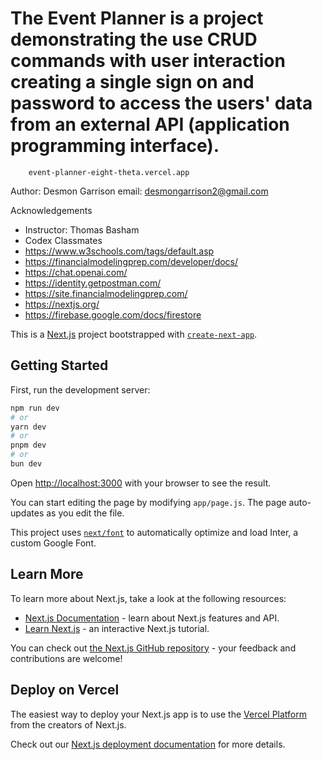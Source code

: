 # The Event Planner is a project demonstrating the use CRUD commands with user interaction creating a single sign on and password to access the users' data from an external API (application programming interface).

[demo]: https://github.com/DesG01211517/event-planner

        event-planner-eight-theta.vercel.app

Author: Desmon Garrison email: desmongarrison2@gmail.com

Acknowledgements

- Instructor: Thomas Basham
- Codex Classmates
- https://www.w3schools.com/tags/default.asp
- https://financialmodelingprep.com/developer/docs/
- https://chat.openai.com/
- https://identity.getpostman.com/
- https://site.financialmodelingprep.com/
- https://nextjs.org/
- https://firebase.google.com/docs/firestore

This is a [Next.js](https://nextjs.org/) project bootstrapped with [`create-next-app`](https://github.com/vercel/next.js/tree/canary/packages/create-next-app).

## Getting Started

First, run the development server:

```bash
npm run dev
# or
yarn dev
# or
pnpm dev
# or
bun dev
```

Open [http://localhost:3000](http://localhost:3000) with your browser to see the result.

You can start editing the page by modifying `app/page.js`. The page auto-updates as you edit the file.

This project uses [`next/font`](https://nextjs.org/docs/basic-features/font-optimization) to automatically optimize and load Inter, a custom Google Font.

## Learn More

To learn more about Next.js, take a look at the following resources:

- [Next.js Documentation](https://nextjs.org/docs) - learn about Next.js features and API.
- [Learn Next.js](https://nextjs.org/learn) - an interactive Next.js tutorial.

You can check out [the Next.js GitHub repository](https://github.com/vercel/next.js/) - your feedback and contributions are welcome!

## Deploy on Vercel

The easiest way to deploy your Next.js app is to use the [Vercel Platform](https://vercel.com/new?utm_medium=default-template&filter=next.js&utm_source=create-next-app&utm_campaign=create-next-app-readme) from the creators of Next.js.

Check out our [Next.js deployment documentation](https://nextjs.org/docs/deployment) for more details.

